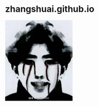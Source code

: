 # zhangshuai.github.io


![image](https://github.com/zhangshuai841/zhangshuai841.github.io/blob/main/images/1.png)
